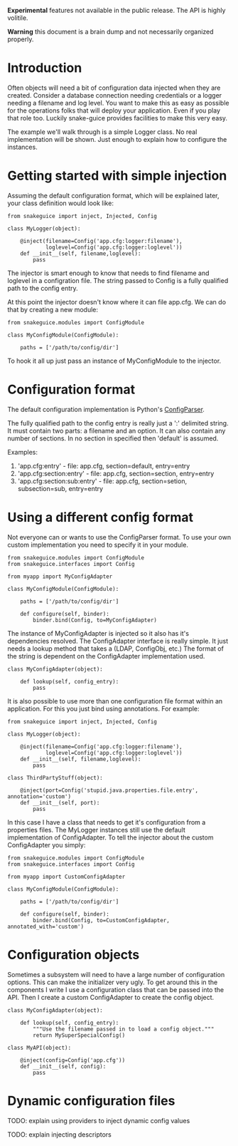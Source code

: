 **Experimental** features not available in the public release. The API is highly volitile.

**Warning** this document is a brain dump and not necessarily organized properly.

# Introduction #

Often objects will need a bit of configuration data injected when they are created. Consider a database connection needing credentials or a logger needing a filename and log level. You want to make this as easy as possible for the operations folks that will deploy your application. Even if you play that role too. Luckily snake-guice provides facilities to make this very easy.

The example we'll walk through is a simple Logger class. No real implementation will be shown. Just enough to explain how to configure the instances.

# Getting started with simple injection #

Assuming the default configuration format, which will be explained later, your class definition would look like:
```
from snakeguice import inject, Injected, Config

class MyLogger(object):

    @inject(filename=Config('app.cfg:logger:filename'),
            loglevel=Config('app.cfg:logger:loglevel'))
    def __init__(self, filename,loglevel):
        pass
```

The injector is smart enough to know that needs to find filename and loglevel in a configration file. The string passed to Config is a fully qualified path to the config entry.

At this point the injector doesn't know where it can file app.cfg. We can do that by creating a new module:
```
from snakeguice.modules import ConfigModule

class MyConfigModule(ConfigModule):

    paths = ['/path/to/config/dir']
```

To hook it all up just pass an instance of MyConfigModule to the injector.

# Configuration format #
The default configuration implementation is Python's [ConfigParser](http://docs.python.org/library/configparser.html).

The fully qualified path to the config entry is really just a ':' delimited string. It must contain two parts: a filename and an option. It can also contain any number of sections. In no section in specified then 'default' is assumed.

Examples:
  1. 'app.cfg:entry' - file: app.cfg, section=default, entry=entry
  1. 'app.cfg:section:entry' - file: app.cfg, section=section, entry=entry
  1. 'app.cfg:section:sub:entry' - file: app.cfg, section=setion, subsection=sub, entry=entry

# Using a different config format #

Not everyone can or wants to use the ConfigParser format. To use your own custom implementation you need to specify it in your module.

```
from snakeguice.modules import ConfigModule
from snakeguice.interfaces import Config

from myapp import MyConfigAdapter

class MyConfigModule(ConfigModule):

    paths = ['/path/to/config/dir']

    def configure(self, binder):
        binder.bind(Config, to=MyConfigAdapter)
```

The instance of MyConfigAdapter is injected so it also has it's dependencies resolved. The ConfigAdapter interface is really simple. It just needs a lookup method that takes a (LDAP, ConfigObj, etc.) The format of the string is dependent on the ConfigAdapter implementation used.

```
class MyConfigAdapter(object):

    def lookup(self, config_entry):
        pass
```

It is also possible to use more than one configuration file format within an application. For this you just bind using annotations. For example:
```
from snakeguice import inject, Injected, Config

class MyLogger(object):

    @inject(filename=Config('app.cfg:logger:filename'),
            loglevel=Config('app.cfg:logger:loglevel'))
    def __init__(self, filename,loglevel):
        pass

class ThirdPartyStuff(object):

    @inject(port=Config('stupid.java.properties.file.entry', annotation='custom')
    def __init__(self, port):
        pass
```

In this case I have a class that needs to get it's configuration from a properties files. The MyLogger instances still use the default implementation of ConfigAdapter. To tell the injector about the custom ConfigAdapter you simply:
```
from snakeguice.modules import ConfigModule
from snakeguice.interfaces import Config

from myapp import CustomConfigAdapter

class MyConfigModule(ConfigModule):

    paths = ['/path/to/config/dir']

    def configure(self, binder):
        binder.bind(Config, to=CustomConfigAdapter, annotated_with='custom')
```

# Configuration objects #

Sometimes a subsystem will need to have a large number of configuration options. This can make the initializer very ugly. To get around this in the components I write I use a configuration class that can be passed into the API. Then I create a custom ConfigAdapter to create the config object.

```
class MyConfigAdapter(object):

    def lookup(self, config_entry):
        """Use the filename passed in to load a config object."""
        return MySuperSpecialConfig()

class MyAPI(object):

    @inject(config=Config('app.cfg'))
    def __init__(self, config):
        pass
```

# Dynamic configuration files #

TODO: explain using providers to inject dynamic config values

TODO: explain injecting descriptors